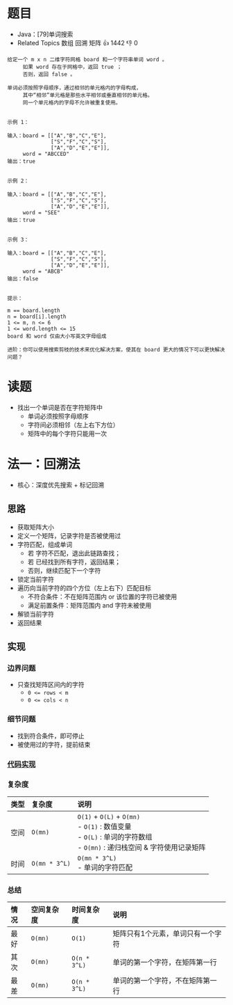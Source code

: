 # 题目

- Java：[79]单词搜索
- Related Topics 数组 回溯 矩阵 👍 1442 👎 0

```text
给定一个 m x n 二维字符网格 board 和一个字符串单词 word 。
     如果 word 存在于网格中，返回 true ；
     否则，返回 false 。 

单词必须按照字母顺序，通过相邻的单元格内的字母构成，
     其中“相邻”单元格是那些水平相邻或垂直相邻的单元格。
     同一个单元格内的字母不允许被重复使用。 


示例 1： 

输入：board = [["A","B","C","E"],
              ["S","F","C","S"],
              ["A","D","E","E"]], 
     word = "ABCCED"
输出：true


示例 2： 

输入：board = [["A","B","C","E"],
              ["S","F","C","S"],
              ["A","D","E","E"]], 
     word = "SEE"
输出：true


示例 3： 

输入：board = [["A","B","C","E"],
              ["S","F","C","S"],
              ["A","D","E","E"]], 
     word = "ABCB"
输出：false


提示： 

m == board.length 
n = board[i].length 
1 <= m, n <= 6 
1 <= word.length <= 15 
board 和 word 仅由大小写英文字母组成 

进阶：你可以使用搜索剪枝的技术来优化解决方案，使其在 board 更大的情况下可以更快解决问题？ 
```

# 读题

- 找出一个单词是否在字符矩阵中
  - 单词必须按照字母顺序
  - 字符间必须相邻（左上右下方位）
  - 矩阵中的每个字符只能用一次

# 法一：回溯法

- 核心：深度优先搜索 + 标记回溯

## 思路

- 获取矩阵大小
- 定义一个矩阵，记录字符是否被使用过
- 字符匹配，组成单词
  - 若 字符不匹配，退出此链路查找；
  - 若 已经找到所有字符，返回结果；
  - 否则，继续匹配下一个字符
- 锁定当前字符
- 遍历向当前字符的四个方位（左上右下）匹配目标
  - 不符合条件：不在矩阵范围内 or 该位置的字符已被使用
  - 满足前置条件：矩阵范围内 and 字符未被使用
- 解锁当前字符
- 返回结果

## 实现

### 边界问题

- 只查找矩阵区间内的字符
  - `0 <= rows < m`
  - `0 <= cols < n`

### 细节问题

- 找到符合条件，即可停止
- 被使用过的字符，提前结束

### [代码实现](Demo01.java)

### 复杂度

类型 | 复杂度 | 说明
:--- |:--- |:---
空间 | `O(mn)` | `O(1)` + `O(L)` + `O(mn)` </br> - `O(1)` : 数值变量 </br> - `O(L)` : 单词的字符数组 </br> - `O(mn)` : 递归栈空间 & 字符使用记录矩阵
时间 | `O(mn * 3^L)` | `O(mn * 3^L)` </br> - 单词的字符匹配

### 总结

情况 | 空间复杂度 | 时间复杂度 | 说明
:--- |:--- |:--- |:---
最好 | `O(mn)` | `O(1)` | 矩阵只有1个元素，单词只有一个字符
其次 | `O(mn)` | `O(n * 3^L)` | 单词的第一个字符，在矩阵第一行
最差 | `O(mn)` | `O(n * 3^L)` | 单词的第一个字符，不在矩阵第一行
